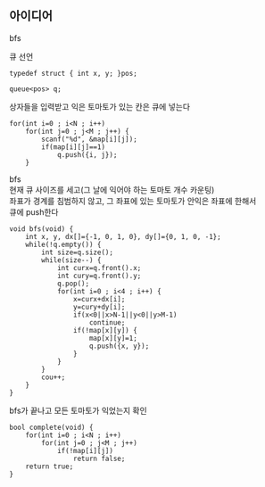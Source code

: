 ## 아이디어
bfs  
  
큐 선언
```
typedef struct { int x, y; }pos;

queue<pos> q;
```
상자들을 입력받고 익은 토마토가 있는 칸은 큐에 넣는다
```
for(int i=0 ; i<N ; i++)
	for(int j=0 ; j<M ; j++) {
		scanf("%d", &map[i][j]);
		if(map[i][j]==1)
			q.push({i, j});
	}
```
bfs  
현재 큐 사이즈를 세고(그 날에 익어야 하는 토마토 개수 카운팅)  
좌표가 경계를 침범하지 않고, 그 좌표에 있는 토마토가 안익은 좌표에 한해서  
큐에 push한다
```
void bfs(void) {
	int x, y, dx[]={-1, 0, 1, 0}, dy[]={0, 1, 0, -1};
	while(!q.empty()) {
		int size=q.size();
		while(size--) {
			int curx=q.front().x;
			int cury=q.front().y;
			q.pop();
			for(int i=0 ; i<4 ; i++) {
				x=curx+dx[i];
				y=cury+dy[i];
				if(x<0||x>N-1||y<0||y>M-1)
					continue;
				if(!map[x][y]) {
					map[x][y]=1;
					q.push({x, y});
				}
			}
		}
		cou++;
	}
}
```
bfs가 끝나고 모든 토마토가 익었는지 확인
```
bool complete(void) {
	for(int i=0 ; i<N ; i++)
		for(int j=0 ; j<M ; j++)
			if(!map[i][j])
				return false;
	return true;
}
```
